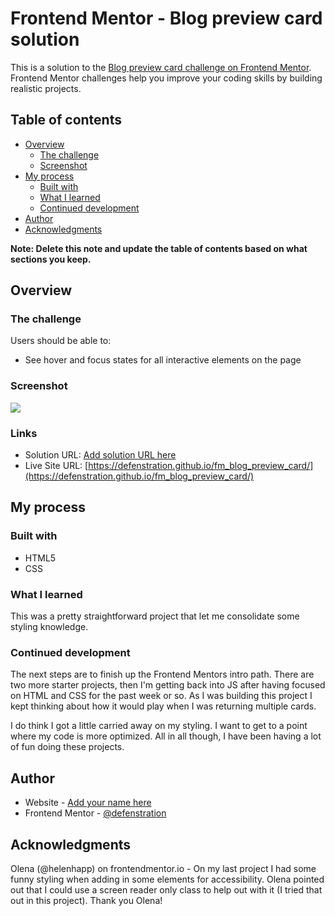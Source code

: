 # Frontend Mentor - Blog preview card solution

This is a solution to the [Blog preview card challenge on Frontend Mentor](https://www.frontendmentor.io/challenges/blog-preview-card-ckPaj01IcS). Frontend Mentor challenges help you improve your coding skills by building realistic projects. 

## Table of contents

- [Overview](#overview)
  - [The challenge](#the-challenge)
  - [Screenshot](#screenshot)
- [My process](#my-process)
  - [Built with](#built-with)
  - [What I learned](#what-i-learned)
  - [Continued development](#continued-development)
- [Author](#author)
- [Acknowledgments](#acknowledgments)

**Note: Delete this note and update the table of contents based on what sections you keep.**

## Overview

### The challenge

Users should be able to:

- See hover and focus states for all interactive elements on the page

### Screenshot

![](.assets/images/blog_card_preview_screenshot.jpg)

### Links

- Solution URL: [Add solution URL here](https://your-solution-url.com)
- Live Site URL: [https://defenstration.github.io/fm_blog_preview_card/](https://defenstration.github.io/fm_blog_preview_card/)

## My process

### Built with

- HTML5
- CSS

### What I learned

This was a pretty straightforward project that let me consolidate some styling knowledge.

### Continued development

The next steps are to finish up the Frontend Mentors intro path. There are two more starter projects, then I'm getting back into JS after having focused on HTML and CSS for the past week or so. As I was building this project I kept thinking about how it would play when I was returning multiple cards. 

I do think I got a little carried away on my styling. I want to get to a point where my code is more optimized. All in all though, I have been having a lot of fun doing these projects.

## Author

- Website - [Add your name here](https://www.your-site.com)
- Frontend Mentor - [@defenstration](https://www.frontendmentor.io/profile/defenstration)

## Acknowledgments

Olena (@helenhapp) on frontendmentor.io - On my last project I had some funny styling when adding in some elements for accessibility. Olena pointed out that I could use a screen reader only class to help out with it (I tried that out in this project). Thank you Olena!
